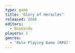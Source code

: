 ```yaml
---
type: game
title: 'Glory of Heracles'
released: 2008
editors: 
  - Nintendo
players: 1
genres:
  - 'Role Playing Game (RPG)'
---
```

